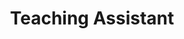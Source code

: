 ---
title: Teaching Assistant
names:
  - BME2113 Algorithm Design and Analysis (Python), School of Biomedical Engineering, ShanghaiTech, 2024-2025 Fall.
  - BME1047 Physiology, School of Life Science and Technology, ShanghaiTech, 2021-2022 Spring.
---
